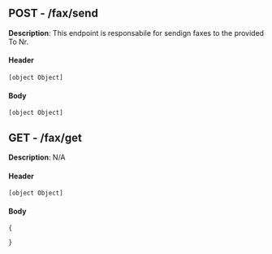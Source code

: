 ## POST - /fax/send

**Description**: This endpoint is responsabile for sendign faxes to the provided To Nr.

#### Header

```
[object Object]
```

#### Body

```
[object Object]
```



## GET - /fax/get

**Description**: N/A

#### Header

```
[object Object]
```

#### Body

```
{

}
```



